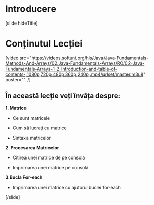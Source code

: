# Introducere
[slide hideTitle]

# Conținutul Lecției

[video src="https://videos.softuni.org/hls/Java/Java-Fundamentals-Methods-And-Arrays/02.Java-Fundamentals-Arrays/RO/02-Java-Fundamentals-Arrays-1-2-Introduction-and-table-of-contents-,1080p,720p,480p,360p,240p,.mp4/urlset/master.m3u8" poster="" /]


## În această lecție veți învăța despre:

**1. Matrice**

- Ce sunt matricele

- Cum să lucrați cu matrice

- Sintaxa matricelor

**2. Procesarea Matricelor**

- Citirea unei matrice de pe consolă

- Imprimarea unei matrice pe consolă

**3.Bucla For-each**

- Imprimarea unei matrice cu ajutorul buclei for-each 


[/slide]

